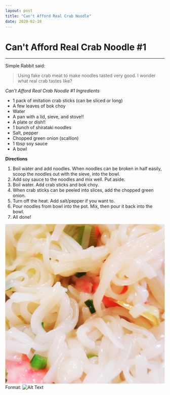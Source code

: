 ```yaml
---
layout: post
title: "Can't Afford Real Crab Noodle"
date: 2020-02-10
---
```

# Can't Afford Real Crab Noodle \#1
---
Simple Rabbit said:
> Using fake crab meat to make noodles tasted very good. 
> I wonder what real crab tastes like?

*Can't Afford Real Crab Noodle #1 Ingredients*
* 1 pack of imitation crab sticks (can be sliced or long)
* A few leaves of bok choy
* Water
* A pan with a lid, sieve, and stove!!
* A plate or dish!!
* 1 bunch of shirataki noodles
* Salt, pepper
* Chopped green onion (scallion)
* 1 tbsp soy sauce
* A bowl

**Directions**
1. Boil water and add noodles. When noodles can be broken in half easily, scoop the noodles out with the sieve, into the bowl.
2. Add soy sauce to the noodles and mix well. Put aside. 
3. Boil water. Add crab sticks and bok choy. 
4. When crab sticks can be peeled into slices, add the chopped green onion. 
5. Turn off the heat. Add salt/pepper if you want to. 
6. Pour noodles from bowl into the pot. Mix, then pour it back into the bowl.
7. All done! 

![Can't Afford Real Crab Noodle Photo](/../../../images/posts/noodle_2.jpg)
Format: ![Alt Text](url)
